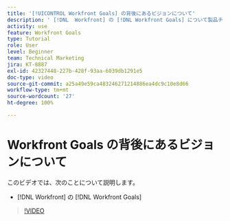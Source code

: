 ```yaml
---
title: '[!UICONTROL Workfront Goals] の背後にあるビジョンについて'
description: ' [!DNL  Workfront] の [!DNL Workfront Goals] について製品チームから説明します。'
activity: use
feature: Workfront Goals
type: Tutorial
role: User
level: Beginner
team: Technical Marketing
jira: KT-8887
exl-id: 42327448-227b-428f-93aa-6039db1291e5
doc-type: video
source-git-commit: a25a49e59ca483246271214886ea4dc9c10e8d66
workflow-type: tm+mt
source-wordcount: '27'
ht-degree: 100%

---
```


# Workfront Goals の背後にあるビジョンについて

このビデオでは、次のことについて説明します。

* [!DNL  Workfront] の [!DNL Workfront Goals]

>[!VIDEO](https://video.tv.adobe.com/v/335181/?quality=12&learn=on)
